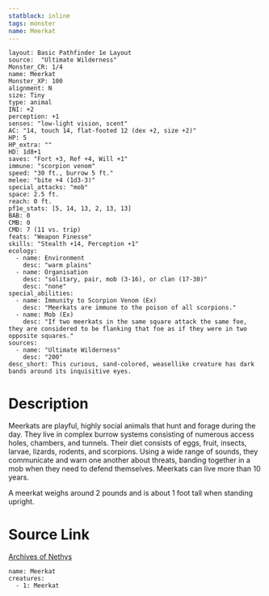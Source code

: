```yaml
---
statblock: inline
tags: monster
name: Meerkat
---
```

```statblock
layout: Basic Pathfinder 1e Layout
source:  "Ultimate Wilderness"
Monster_CR: 1/4
name: Meerkat
Monster_XP: 100
alignment: N
size: Tiny
type: animal
INI: +2
perception: +1
senses: "low-light vision, scent"
AC: "14, touch 14, flat-footed 12 (dex +2, size +2)"
HP: 5
HP_extra: ""
HD: 1d8+1
saves: "Fort +3, Ref +4, Will +1"
immune: "scorpion venom"
speed: "30 ft., burrow 5 ft."
melee: "bite +4 (1d3-3)"
special_attacks: "mob"
space: 2.5 ft.
reach: 0 ft.
pf1e_stats: [5, 14, 13, 2, 13, 13]
BAB: 0
CMB: 0
CMD: 7 (11 vs. trip)
feats: "Weapon Finesse"
skills: "Stealth +14, Perception +1"
ecology:
  - name: Environment
    desc: "warm plains"
  - name: Organisation
    desc: "solitary, pair, mob (3-16), or clan (17-30)"
    desc: "none"
special_abilities:
  - name: Immunity to Scorpion Venom (Ex)
    desc: "Meerkats are immune to the poison of all scorpions."
  - name: Mob (Ex)
    desc: "If two meerkats in the same square attack the same foe, they are considered to be flanking that foe as if they were in two opposite squares."
sources:
  - name: "Ultimate Wilderness"
    desc: "200"
desc_short: This curious, sand-colored, weasellike creature has dark bands around its inquisitive eyes.
```
# Description
Meerkats are playful, highly social animals that hunt and forage during the day. They live in complex burrow systems consisting of numerous access holes, chambers, and tunnels. Their diet consists of eggs, fruit, insects, larvae, lizards, rodents, and scorpions. Using a wide range of sounds, they communicate and warn one another about threats, banding together in a mob when they need to defend themselves. Meerkats can live more than 10 years.

 A meerkat weighs around 2 pounds and is about 1 foot tall when standing upright.
# Source Link
[Archives of Nethys](https://aonprd.com/MonsterDisplay.aspx?ItemName=Meerkat)
```encounter-table
name: Meerkat
creatures:
  - 1: Meerkat
```
